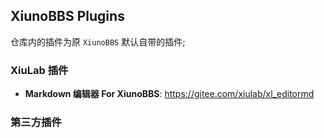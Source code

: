 XiunoBBS  Plugins
---
仓库内的插件为原 ```XiunoBBS``` 默认自带的插件;

### XiuLab 插件
- **Markdown 编辑器 For XiunoBBS**: https://gitee.com/xiulab/xl_editormd

### 第三方插件
